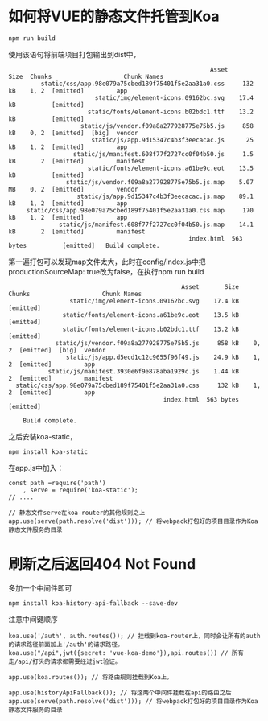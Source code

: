 # 如何将VUE的静态文件托管到Koa
    npm run build
使用该语句将前端项目打包输出到dist中，

                                                            Asset       Size  Chunks                    Chunk Names
             static/css/app.98e079a75cbed189f75401f5e2aa31a0.css     132 kB    1, 2  [emitted]         app
                            static/img/element-icons.09162bc.svg    17.4 kB          [emitted]
                          static/fonts/element-icons.b02bdc1.ttf    13.2 kB          [emitted]
                        static/js/vendor.f09a8a277928775e75b5.js     858 kB    0, 2  [emitted]  [big]  vendor
                           static/js/app.9d15347c4b3f3eecacac.js      25 kB    1, 2  [emitted]         app
                      static/js/manifest.608f77f2727cc0f04b50.js     1.5 kB       2  [emitted]         manifest
                          static/fonts/element-icons.a61be9c.eot    13.5 kB          [emitted]
                    static/js/vendor.f09a8a277928775e75b5.js.map    5.07 MB    0, 2  [emitted]         vendor
                       static/js/app.9d15347c4b3f3eecacac.js.map    89.1 kB    1, 2  [emitted]         app
         static/css/app.98e079a75cbed189f75401f5e2aa31a0.css.map     170 kB    1, 2  [emitted]         app
                  static/js/manifest.608f77f2727cc0f04b50.js.map    14.1 kB       2  [emitted]         manifest
                                                      index.html  563 bytes          [emitted]   Build complete.


第一遍打包可以发现map文件太大，此时在config/index.js中把productionSourceMap: true改为false，在执行npm run build

                                                    Asset       Size  Chunks                    Chunk Names
                     static/img/element-icons.09162bc.svg    17.4 kB          [emitted]
                   static/fonts/element-icons.a61be9c.eot    13.5 kB          [emitted]
                   static/fonts/element-icons.b02bdc1.ttf    13.2 kB          [emitted]
                 static/js/vendor.f09a8a277928775e75b5.js     858 kB    0, 2  [emitted]  [big]  vendor
                    static/js/app.d5ecd1c12c9655f96f49.js    24.9 kB    1, 2  [emitted]         app
               static/js/manifest.3930e6f9e878aba1929c.js    1.44 kB       2  [emitted]         manifest
      static/css/app.98e079a75cbed189f75401f5e2aa31a0.css     132 kB    1, 2  [emitted]         app
                                               index.html  563 bytes          [emitted]

        Build complete.

之后安装koa-static，

    npm install koa-static


在app.js中加入：

    const path =require('path')
        , serve = require('koa-static');
    // ....

    // 静态文件serve在koa-router的其他规则之上
    app.use(serve(path.resolve('dist'))); // 将webpack打包好的项目目录作为Koa静态文件服务的目录



# 刷新之后返回404 Not Found

多加一个中间件即可

    npm install koa-history-api-fallback --save-dev

注意中间键顺序

    koa.use('/auth', auth.routes()); // 挂载到koa-router上，同时会让所有的auth的请求路径前面加上'/auth'的请求路径。
    koa.use("/api",jwt({secret: 'vue-koa-demo'}),api.routes()) // 所有走/api/打头的请求都需要经过jwt验证。

    app.use(koa.routes()); // 将路由规则挂载到Koa上。

    app.use(historyApiFallback()); // 将这两个中间件挂载在api的路由之后
    app.use(serve(path.resolve('dist'))); // 将webpack打包好的项目目录作为Koa静态文件服务的目录
